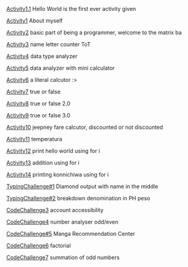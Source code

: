 [Activity1.1](https://github.com/Russel0724/ITCS102-FUNDAMENTALS_PROGRAMMING_PYTHON/blob/cab471fd9ed5d2dbca0644eba054e8d19b328379/activity1.1.py)
Hello World is the first ever activity given

[Activity1](https://github.com/Russel0724/ITCS102-FUNDAMENTALS_PROGRAMMING_PYTHON/blob/cab471fd9ed5d2dbca0644eba054e8d19b328379/activity1.txt)
About myself

[Activity2](https://github.com/Russel0724/ITCS102-FUNDAMENTALS_PROGRAMMING_PYTHON/blob/cab471fd9ed5d2dbca0644eba054e8d19b328379/activity2.py)
basic part of being a programmer, welcome to the matrix ba

[Activity3](https://github.com/Russel0724/ITCS102-FUNDAMENTALS_PROGRAMMING_PYTHON/blob/cab471fd9ed5d2dbca0644eba054e8d19b328379/activity3.py)
name letter counter ToT

[Activity4](https://github.com/Russel0724/ITCS102-FUNDAMENTALS_PROGRAMMING_PYTHON/blob/cab471fd9ed5d2dbca0644eba054e8d19b328379/activity4.py)
data type analyzer

[Activity5](https://github.com/Russel0724/ITCS102-FUNDAMENTALS_PROGRAMMING_PYTHON/blob/cab471fd9ed5d2dbca0644eba054e8d19b328379/activity5.py)
data analyzer with mini calculator

[Activity6](https://github.com/Russel0724/ITCS102-FUNDAMENTALS_PROGRAMMING_PYTHON/blob/cab471fd9ed5d2dbca0644eba054e8d19b328379/activity6.py)
a literal calcutor :>

[Activity7](https://github.com/Russel0724/ITCS102-FUNDAMENTALS_PROGRAMMING_PYTHON/blob/cab471fd9ed5d2dbca0644eba054e8d19b328379/activity7.py)
true or false

[Activity8](https://github.com/Russel0724/ITCS102-FUNDAMENTALS_PROGRAMMING_PYTHON/blob/cab471fd9ed5d2dbca0644eba054e8d19b328379/activity8.py)
true or false 2.0

[Activity9](https://github.com/Russel0724/ITCS102-FUNDAMENTALS_PROGRAMMING_PYTHON/blob/cab471fd9ed5d2dbca0644eba054e8d19b328379/activity9.py)
true or false 3.0

[Activity10](https://github.com/Russel0724/ITCS102-FUNDAMENTALS_PROGRAMMING_PYTHON/blob/cab471fd9ed5d2dbca0644eba054e8d19b328379/activity10.py)
jeepney fare calcutor, discounted or not discounted

[Activity11](https://github.com/Russel0724/ITCS102-FUNDAMENTALS_PROGRAMMING_PYTHON/blob/36e9e2989614bee13cbe282901830a14da3a2a9c/activity11.py)
temperatura

[Activity12](https://github.com/Russel0724/ITCS102-FUNDAMENTALS_PROGRAMMING_PYTHON/blob/ced216e60fe50a0a59044a05c1f981bbdc3d9ffc/activity12.py)
print hello world using for i

[Activity13](https://github.com/Russel0724/ITCS102-FUNDAMENTALS_PROGRAMMING_PYTHON/blob/ced216e60fe50a0a59044a05c1f981bbdc3d9ffc/activity13.py)
addition using for i

[Activity14](https://github.com/Russel0724/ITCS102-FUNDAMENTALS_PROGRAMMING_PYTHON/blob/ced216e60fe50a0a59044a05c1f981bbdc3d9ffc/activity14.py)
printing konnichiwa using for i

[TypingChallenge#1](https://github.com/Russel0724/ITCS102-FUNDAMENTALS_PROGRAMMING_PYTHON/blob/cab471fd9ed5d2dbca0644eba054e8d19b328379/codechallenge%231%202.py)
Diamond output with name in the middle

[TypingChallenge#2](https://github.com/Russel0724/ITCS102-FUNDAMENTALS_PROGRAMMING_PYTHON/blob/cab471fd9ed5d2dbca0644eba054e8d19b328379/codechallenge_2.py)
breakdown denomination in PH peso

[CodeChallenge3](https://github.com/Russel0724/ITCS102-FUNDAMENTALS_PROGRAMMING_PYTHON/blob/ced216e60fe50a0a59044a05c1f981bbdc3d9ffc/cc3.py)
account accessibility

[CodeChallenge4]()
number analyser odd/even

[CodeChallenge#5](https://github.com/Russel0724/ITCS102-FUNDAMENTALS_PROGRAMMING_PYTHON/blob/16df08f899798a24d596c3347ce11e7ccccd934d/codechallenge5%202.py)
Manga Recommendation Center

[CodeChallenge6](https://github.com/Russel0724/ITCS102-FUNDAMENTALS_PROGRAMMING_PYTHON/blob/ced216e60fe50a0a59044a05c1f981bbdc3d9ffc/cc6.py)
factorial

[CodeChallenge7](https://github.com/Russel0724/ITCS102-FUNDAMENTALS_PROGRAMMING_PYTHON/blob/ced216e60fe50a0a59044a05c1f981bbdc3d9ffc/cc7.py)
summation of odd numbers
